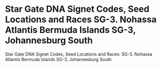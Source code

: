 # Star Gate DNA Signet Codes, Seed Locations and Races SG-3. Nohassa Atlantis Bermuda Islands SG-3, Johannesburg South

Star Gate DNA Signet Codes, Seed Locations and Races: SG-3. Nohassa Atlantis Bermuda Islands SG-3, Johannesburg South